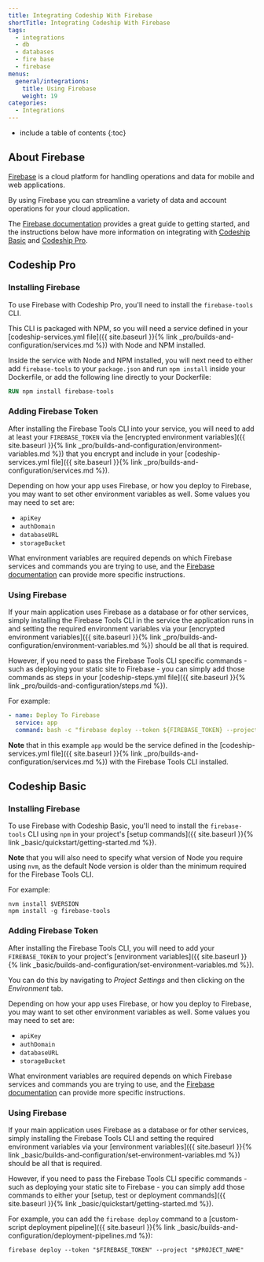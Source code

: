 ```yaml
---
title: Integrating Codeship With Firebase
shortTitle: Integrating Codeship With Firebase
tags:
  - integrations
  - db
  - databases
  - fire base
  - firebase
menus:
  general/integrations:
    title: Using Firebase
    weight: 19
categories:
  - Integrations    
---
```


* include a table of contents
{:toc}

## About Firebase

[Firebase](https://firebase.google.com/) is a cloud platform for handling operations and data for mobile and web applications.

By using Firebase you can streamline a variety of data and account operations for your cloud application.

The [Firebase documentation](https://firebase.google.com/docs/) provides a great guide to getting started, and the instructions below have more information on integrating with [Codeship Basic](https://codeship.com/features/basic) and [Codeship Pro](https://codeship.com/features/pro).

## Codeship Pro

### Installing Firebase

To use Firebase with Codeship Pro, you'll need to install the `firebase-tools` CLI.

This CLI is packaged with NPM, so you will need a service defined in your [codeship-services.yml file]({{ site.baseurl }}{% link _pro/builds-and-configuration/services.md %}) with Node and NPM installed.

Inside the service with Node and NPM installed, you will next need to either add `firebase-tools` to your `package.json` and run `npm install` inside your Dockerfile, or add the following line directly to your Dockerfile:

```dockerfile
RUN npm install firebase-tools
```

### Adding Firebase Token

After installing the Firebase Tools CLI into your service, you will need to add at least your `FIREBASE_TOKEN` via the [encrypted environment variables]({{ site.baseurl }}{% link _pro/builds-and-configuration/environment-variables.md %}) that you encrypt and include in your [codeship-services.yml file]({{ site.baseurl }}{% link _pro/builds-and-configuration/services.md %}).

Depending on how your app uses Firebase, or how you deploy to Firebase, you may want to set other environment variables as well. Some values you may need to set are:

- `apiKey`
- `authDomain`
- `databaseURL`
- `storageBucket`

What environment variables are required depends on which Firebase services and commands you are trying to use, and the [Firebase documentation](https://firebase.google.com/docs/) can provide more specific instructions.

### Using Firebase

If your main application uses Firebase as a database or for other services, simply installing the Firebase Tools CLI in the service the application runs in and setting the required environment variables via your [encrypted environment variables]({{ site.baseurl }}{% link _pro/builds-and-configuration/environment-variables.md %}) should be all that is required.

However, if you need to pass the Firebase Tools CLI specific commands - such as deploying your static site to Firebase - you can simply add those commands as steps in your [codeship-steps.yml file]({{ site.baseurl }}{% link _pro/builds-and-configuration/steps.md %}).

For example:

```yaml
- name: Deploy To Firebase
  service: app
  command: bash -c "firebase deploy --token ${FIREBASE_TOKEN} --project ${PROJECT_NAME}"
```

**Note** that in this example `app` would be the service defined in the [codeship-services.yml file]({{ site.baseurl }}{% link _pro/builds-and-configuration/services.md %}) with the Firebase Tools CLI installed.

## Codeship Basic

### Installing Firebase

To use Firebase with Codeship Basic, you'll need to install the `firebase-tools` CLI using `npm` in your project's [setup commands]({{ site.baseurl }}{% link _basic/quickstart/getting-started.md %}).

**Note** that you will also need to specify what version of Node you require using `nvm`, as the default Node version is older than the minimum required for the Firebase Tools CLI.

For example:

```shell
nvm install $VERSION
npm install -g firebase-tools
```

### Adding Firebase Token

After installing the Firebase Tools CLI, you will need to add your `FIREBASE_TOKEN` to your project's [environment variables]({{ site.baseurl }}{% link _basic/builds-and-configuration/set-environment-variables.md %}).

You can do this by navigating to _Project Settings_ and then clicking on the _Environment_ tab.

Depending on how your app uses Firebase, or how you deploy to Firebase, you may want to set other environment variables as well. Some values you may need to set are:

- `apiKey`
- `authDomain`
- `databaseURL`
- `storageBucket`

What environment variables are required depends on which Firebase services and commands you are trying to use, and the [Firebase documentation](https://firebase.google.com/docs/) can provide more specific instructions.

### Using Firebase

If your main application uses Firebase as a database or for other services, simply installing the Firebase Tools CLI and setting the required environment variables via your [environment variables]({{ site.baseurl }}{% link _basic/builds-and-configuration/set-environment-variables.md %}) should be all that is required.

However, if you need to pass the Firebase Tools CLI specific commands - such as deploying your static site to Firebase - you can simply add those commands to either your [setup, test or deployment commands]({{ site.baseurl }}{% link _basic/quickstart/getting-started.md %}).

For example, you can add the `firebase deploy` command to a [custom-script deployment pipeline]({{ site.baseurl }}{% link _basic/builds-and-configuration/deployment-pipelines.md %}):

```shell
firebase deploy --token "$FIREBASE_TOKEN" --project "$PROJECT_NAME"
```
